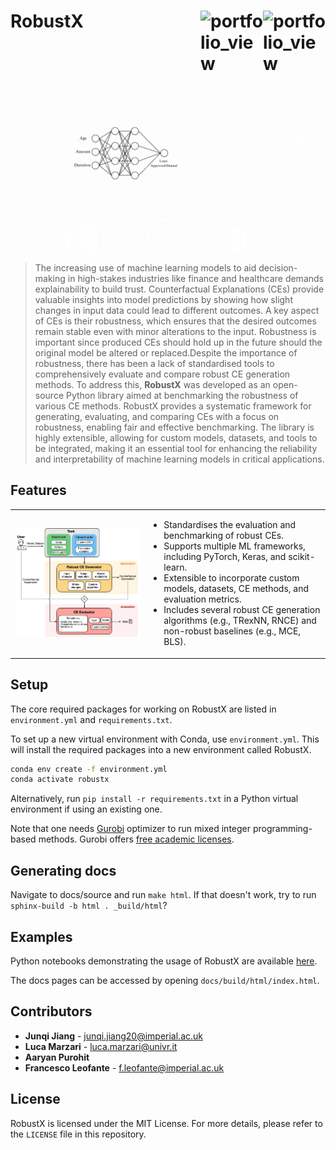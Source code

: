 # RobustX <img width="100" alt="portfolio_view" align="right" src="https://isla-lab.github.io/images/slider/slider-image.svg"> <img width="100" alt="portfolio_view" align="right" src="https://upload.wikimedia.org/wikipedia/commons/0/06/Imperial_College_London_new_logo.png"> 

![Alt text](demo/RobustX.gif) 


> The increasing use of machine learning models to aid decision-making in high-stakes industries like finance and healthcare demands explainability to build trust. Counterfactual Explanations (CEs) provide valuable insights into model predictions by showing how slight changes in input data could lead to different outcomes. A key aspect of CEs is their robustness, which ensures that the desired outcomes remain stable even with minor alterations to the input. Robustness is important since produced CEs should hold up in the future should the original model be altered or replaced.Despite the importance of robustness, there has been a lack of standardised tools to comprehensively evaluate and compare robust CE generation methods. To address this, **RobustX** was developed as an open-source Python library aimed at benchmarking the robustness of various CE methods. RobustX provides a systematic framework for generating, evaluating, and comparing CEs with a focus on robustness, enabling fair and effective benchmarking. The library is highly extensible, allowing for custom models, datasets, and tools to be integrated, making it an essential tool for enhancing the reliability and interpretability of machine learning models in critical applications.

## Features

<table>
  <tr>
    <td><img src="demo/overview_new.png" width="850"></td>
    <td>
      <ul>
        <li> Standardises the evaluation and benchmarking of robust CEs.</li>
        <li> Supports multiple ML frameworks, including PyTorch, Keras, and scikit-learn.</li>
        <li>Extensible to incorporate custom models, datasets, CE methods, and evaluation metrics.</li>
        <li>Includes several robust CE generation algorithms (e.g., TRexNN, RNCE) and non-robust baselines (e.g., MCE, BLS).</li>      
      </ul>
    </td>
  </tr>
</table>


## Setup

The core required packages for working on RobustX are listed in ```environment.yml``` and ```requirements.txt```.

To set up a new virtual environment with Conda, use ```environment.yml```. This will install the required packages into a new environment called RobustX.

```bash
conda env create -f environment.yml
conda activate robustx
```

Alternatively, run ```pip install -r requirements.txt``` in a Python virtual environment if using an existing one. 

Note that one needs [Gurobi](https://www.gurobi.com/) optimizer to run mixed integer programming-based methods. Gurobi offers [free academic licenses](https://www.gurobi.com/downloads/end-user-license-agreement-academic/).

## Generating docs

Navigate to docs/source and run ```make html```. If that doesn't work, try to run ```sphinx-build -b html . _build/html```?

## Examples

Python notebooks demonstrating the usage of RobustX are
available [here](https://github.com/RobustX/RobustX/tree/main/examples).

The docs pages can be accessed by opening ```docs/build/html/index.html```.

## Contributors
* **Junqi Jiang** - junqi.jiang20@imperial.ac.uk
* **Luca Marzari** - luca.marzari@univr.it
* **Aaryan Purohit** 
* **Francesco Leofante** - f.leofante@imperial.ac.uk


## License

RobustX is licensed under the MIT License. For more details, please refer to the `LICENSE` file in this repository.
